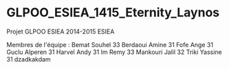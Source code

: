 # GLPOO_ESIEA_1415_Eternity_Laynos
Projet GLPOO ESIEA 2014-2015 ESIEA


Membres de l'équipe :
Bemat Souhel 	33
Berdaoui Amine 	31
Fofe Ange 		31
Guclu Alperen 	31
Harvel Andy 	31
Im Remy 		33
Mankouri Jalil 	32
Triki Yassine 	31
dzadkakdam
